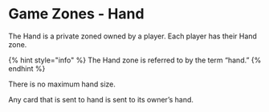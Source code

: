 # Game Zones - Hand

The Hand is a private zoned owned by a player. Each player has their Hand zone.

{% hint style="info" %}
The Hand zone is referred to by the term “hand.”
{% endhint %}

There is no maximum hand size.

Any card that is sent to hand is sent to its owner’s hand.
